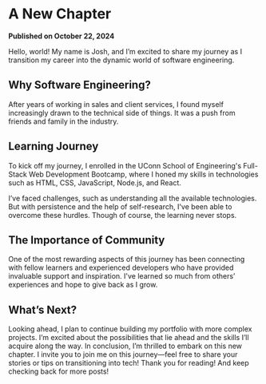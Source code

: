 # A New Chapter

**Published on October 22, 2024**

Hello, world! My name is Josh, and I’m excited to share my journey as I transition my career into the dynamic world of software engineering.

## Why Software Engineering?

After years of working in sales and client services, I found myself increasingly drawn to the technical side of things. It was a push from friends and family in the industry.

## Learning Journey

To kick off my journey, I enrolled in the UConn School of Engineering's Full-Stack Web Development Bootcamp, where I honed my skills in technologies such as HTML, CSS, JavaScript, Node.js, and React.

I’ve faced challenges, such as understanding all the available technologies. But with persistence and the help of self-research, I've been able to overcome these hurdles. Though of course, the learning never stops.

## The Importance of Community

One of the most rewarding aspects of this journey has been connecting with fellow learners and experienced developers who have provided invaluable support and inspiration. I've learned so much from others’ experiences and hope to give back as I grow.

## What’s Next?

Looking ahead, I plan to continue building my portfolio with more complex projects. I’m excited about the possibilities that lie ahead and the skills I’ll acquire along the way.
In conclusion, I’m thrilled to embark on this new chapter. I invite you to join me on this journey—feel free to share your stories or tips on transitioning into tech!
Thank you for reading! And keep checking back for more posts!